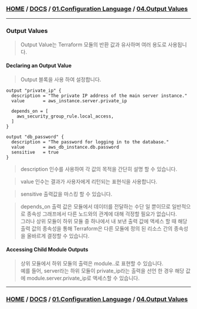 ### [HOME](https://github.com/EstebanHan/Terraform-Workshop/blob/main/README.md) / [DOCS](https://github.com/EstebanHan/Terraform-Workshop/blob/main/DOCS/README.md) / [01.Configuration Language](https://github.com/EstebanHan/Terraform-Workshop/blob/main/DOCS/01_Configuration_Language/README.md) / [04.Output Values](https://github.com/EstebanHan/Terraform-Workshop/blob/main/DOCS/01_Configuration_Language/04_Output_Values/README.md)
-----



### Output Values

> Output Value는 Terraform 모듈의 반환 값과 유사하며 여러 용도로 사용됩니다.

#### Declaring an Output Value

> Output 블록을 사용 하여 설정합니다.

```hcl
output "private_ip" {     
  description = "The private IP address of the main server instance."     
  value       = aws_instance.server.private_ip     
       
  depends_on = [     
    aws_security_group_rule.local_access,     
  ]          
}     
     
output "db_password" {     
  description = "The password for logging in to the database."     
  value       = aws_db_instance.db.password     
  sensitive   = true     
}
```

> description 인수를 사용하여 각 값의 목적을 간단히 설명 할 수 있습니다.

> value 인수는 결과가 사용자에게 리턴되는 표현식을 사용합니다.

> sensitive 출력값을 마스킹 할 수 있습니다.

> depends_on 출력 값은 모듈에서 데이터를 전달하는 수단 일 뿐이므로 일반적으로 종속성 그래프에서 다른 노드와의 관계에 대해 걱정할 필요가 없습니다.      
> 그러나 상위 모듈이 하위 모듈 중 하나에서 내 보낸 출력 값에 액세스 할 때 해당 출력 값의 종속성을 통해 Terraform은 다른 모듈에 정의 된 리소스 간의 종속성을 올바르게 결정할 수 있습니다.

#### Accessing Child Module Outputs

> 상위 모듈에서 하위 모듈의 출력은 module.<MODULE NAME>.<OUTPUT NAME>로 표현할 수 있습니다.     
> 예를 들어, server라는 하위 모듈이 private_ip라는 출력을 선언 한 경우 해당 값에 module.server.private_ip로 액세스할 수 있습니다.

-----
### [HOME](https://github.com/EstebanHan/Terraform-Workshop/blob/main/README.md) / [DOCS](https://github.com/EstebanHan/Terraform-Workshop/blob/main/DOCS/README.md) / [01.Configuration Language](https://github.com/EstebanHan/Terraform-Workshop/blob/main/DOCS/01_Configuration_Language/README.md) / [04.Output Values](https://github.com/EstebanHan/Terraform-Workshop/blob/main/DOCS/01_Configuration_Language/04_Output_Values/README.md)
